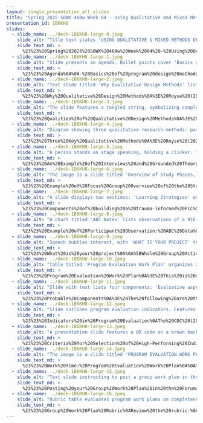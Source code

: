 ```yaml
---
layout: single_presentation_all_slides
title: "Spring 2025 SOWK 460w Week 04 - Using Qualitative and Mixed Methods Designs"
presentation_id: 1B6KH8
slides:
  - slide_name: ../deck-1B6KH8-large-0.jpeg
    slide_alt: "Title text states 'USING QUALITATIVE & MIXED METHODS DESIGNS.' A brown goggles graphic labeled 'Program Evaluation Design' features centrally. Below, text reads: 'Jacob Campbell, Ph.D. LICSW at Heritage University SOWK 460w Spring 2025.'"
    slide_text_md: >
      %23%23%20Spring%202025%20SOWK%20460w%20Week%2004%20-%20Using%20Qualitative%20and%20Mixed%20Methods%20Designs%0A%0Atitle:%20Spring%202025%20SOWK%20460w%20Week%2004%20-%20Using%20Qualitative%20and%20Mixed%20Methods%20Designs%0Adate:%202025-02-10%2009:52:01%0Alocation:%20Heritage%20University%0Atags:%0A%20%20-%20Heritage%20University%0A%20%20-%20BASW%20Program%0A%20%20-%20SOWK%20460w%0Apresentation_video:%20%3E%0A%20%20%22%22%0Adescription:%20%3E%0A%0AIn%20week%20four%20of%20SOWK%20460,%20we%20will%20start%20to%20explore%20program%20evaluation%20methodologies%20and%20the%20practicality%20of%20your%20program%20evaluation.%20Most%20program%20evaluations%20use%20a%20variant%20of%20mixed%20methods.%20The%20chapter%20readings%20from%20Royse%20(2022)%20focus%20on%20qualitative%20and%20mixed%20methods%20evaluations%20and%20needs%20assessments.%20This%20week,%20students%20will%20submit%20their%20group%20work%20plans%20and%20review%20how%20to%20complete%20the%20form.%0A%0AThe%20agenda%20will%20be%20as%20follows:%0A%0A-%20Basics%20of%20program%20design%20methodologies%0A-%20Examples%20of%20qualitative%20research%0A-%20Planning%20the%20design%20of%20and%20the%20tasks%20completion%20of%20your%20evaluation%0A%0A%0A
  - slide_name: ../deck-1B6KH8-large-1.jpeg
    slide_alt: "Slide presents an agenda. Bullet points cover 'Basics of program design methodologies,' 'Examples of qualitative research,' and 'Planning the design of and the tasks completion of your evaluation.' Footer includes the name Jacob Campbell and SOWK 460w Spring 2025."
    slide_text_md: >
      %23%23%20Agenda%0A%0A-%20Basics%20of%20program%20design%20methodologies%0A-%20Examples%20of%20qualitative%20research%0A-%20Planning%20the%20design%20of%20and%20the%20tasks%20completion%20of%20your%20evaluation%0A%0A%0A
  - slide_name: ../deck-1B6KH8-large-2.jpeg
    slide_alt: "Text slide titled 'Why Qualitative Design Methods' lists five benefits: framing topics, exploring depth, gaining specifics, needing research expertise, and uncovering foundational ideas. Authored by Jacob Campbell at Heritage University."
    slide_text_md: >
      %23%23%20Why%20Qualitative%20Design%20Methods%0A%3E%20Royse%20(2022)%20describes%20a%20number%20of%20number%20of%20reasons%20why%20we%20might%20want%20to%20gather%20qualitative%20data%20for%20our%20study.%0A%0A-%20Framing%20the%20topic%20in%20participants'%20descriptions%0A-%20Exploring%20a%20topic%20in%20greater%20depth%20and%20with%20additional%20details%0A-%20Gain%20specifics%20about%20what%20works%20and%20doesn't%20work%20in%20a%20program%0A-%20Needing%20research%20expertise%20and%20sensitivity%20to%20draw%20out%20responses%20(text%20talked%20about%20exploring%20%20illegal,%20stigmatized,%20or%20socially%20unacceptable%20behavior;%20e.g.,%20opioid%20use,%20poor%20parenting,%20domestic%20violence)%0A-%20Uncovering%20foundational%20ideas%20to%20build%20further%20literature%20on%20(consider%20no%20literature%20and%20using%20it%20as%20an%20exploratory%20study)%0A%0A
  - slide_name: ../deck-1B6KH8-large-3.jpeg
    slide_alt: "The slide features a tangled string, symbolizing complexity, with text discussing qualitative design methods. Key points mention clinical practice connection, intersectionality, and emergent ideas. It includes references and course information."
    slide_text_md: >
      %23%23%20Qualities%20of%20Qualitative%20Design%20Methods%0A%3E%20There%20are%20some%20unique%20aspects%20of%20qualitative%20design%20methods.%20They%20include:%0A%0A-%20Qualitative%20data%20includes%20aspects%20of%20intersectionality%20and%20is%20messy%20and%20complicated%20to%20sort%20and%20understand%20(Fine%20et%20al.,%202021)%0A-%20With%20qualitative%20data,%20there%20is%20an%20ability%20to%20find%20emergent%20ideas%20(Kapp%20%26%20Anderson,%202010)%20(Very%20exploratory,%20find%20connections%20to%20things,%20example%20of%20Brene%20Brown)%0A-%20Closely%20related%20to%20clinical%20practices%20(Kapp%20%26%20Anderson,%202010)%0A%0A%0A%3Cdiv%20style%3D%22text-align:%20center%22%20markdown%3D%221%22%3E%0AReference%0A%3C/div%3E%0A%3Cdiv%20style%3D%22margin:%200%200%200%202em;%20text-indent:%20-2em;%22%20markdown%3D%221%22%3E%0A%0AFine,%20M.,%20Torre,%20M.%20E.,%20Oswald,%20A.%20G.,%20%26%20Avory,%20S.%20(2021).%20Critical%20participatory%20action%20research:%20Methods%20and%20praxis%20for%20intersectional%20knowledge%20production.%20_Journal%20of%20Counseling%20Psychology,%2068_(3),%20344-356.%20%3Chttps://doi.org/10.1037/cou0000445%3E%0A%0AKapp,%20S.%20A.,%20%26%20Anderson,%20G.%20R.%20(2009).%20Agency-based%20program%20evaluation:%20Lessons%20from%20practice.%20Sage%20Publications.%20%3Chttps://doi.org/https://doi.org/10.4135/9781544364896%3E%0A%0A%3C/div%3E%0A%0A
  - slide_name: ../deck-1B6KH8-large-4.jpeg
    slide_alt: "Diagram showing three qualitative research methods: participant observation, in-depth interview, and focus group. Each method is illustrated with icons and brief descriptions. Title reads 'Three Key Qualitative Methods.'"
    slide_text_md: >
      %23%23%20Three%20Key%20Qualitative%20Methods%0A%3E%20Royse%20(2022)%20describes%20three%20specific%20methods%20for%20qualitative%20research%0A%0A-%20**Participant%20Observation**:%20The%20researcher%20observes%20participants%20in%20their%20natural%20environment,%20often%20times%20as%20a%20participant%20herself%20%0A-%20**In-depth%20Interview**:%20The%20researcher%20asks%20several,%20open-ended%20questions%20to%20explore%20participants'%20personal%20histories,%20experiences,%20and%20perspectives%0A-%20**Focus%20Group**:%20The%20researcher%20asks%20in-depth%20questions%20of%20small%20groups%20of%20participants%20to%20explore%20their%20experiences,%20perspectives,%20and%20cultural%20norms%0A%0A%0A
  - slide_name: ../deck-1B6KH8-large-5.jpeg
    slide_alt: "A person stands on stage speaking, holding a clicker. The slide reads: 'The Power of Vulnerability: An Example of Interviews and Grounded Theory.' Additional text includes 'Brené Brown' and a TED talk link."
    slide_text_md: >
      %23%23%20An%20Example%20of%20Interviews%20and%20Grounded%20Theory:%20The%20Power%20of%20Vulnerability%0A%3E%20The%20textbook%20described%20grounded%20theory.%20That%20is%20the%20methodology%20that%20Brown%20(2010)%20uses%20and%20talks%20about%20her%20talk.%20This%20talk%20also%20demonstrates%20the%20imergent%20way%20that%20qualitative%20data%20can%20be%20demonstrated.%20%0A%0A%3E%20How%20many%20of%20you%20have%20watched%20this%20before%3F%0A%0A%0A-%20Her%20description%20of%20grounded%20theory%20(a%20qualitative%20method)%0A-%20The%20process%20of%20understanding%20and%20connecting%20with%20the%20research%0A-%20Why%20I%20call%20qualitative%20methods%20messy%0A%0A%5BWhole%20Group%20Activity%5D%20Watch%20the%20video%20%5BThe%20Power%20of%20Vulnerability%5D(https://www.ted.com/talks/brene_brown_the_power_of_vulnerability)%0A%0A%5BWhole%20Group%20Activity%5D%20Debrief%0A%0A-%20What%20did%20you%20hear%20and%20see%0A-%20What%20stands%20out%20to%20you%20about%20this%20as%20a%20method%20for%20gathering%20data%0A%0A%3Cdiv%20style%3D%22text-align:%20center%22%20markdown%3D%221%22%3E%0AReference%0A%3C/div%3E%0A%3Cdiv%20style%3D%22margin:%200%200%200%202em;%20text-indent:%20-2em;%22%20markdown%3D%221%22%3E%0A%0ABrown,%20B.%20(2010).%20_The%20power%20of%20vulnerability_%20%5BVideo%5D.%20TED.%20%3Chttps://www.ted.com/talks/brene_brown_the_power_of_vulnerability%3E%0A%0A%3C/div%3E%0A%0A%0A
  - slide_name: ../deck-1B6KH8-large-6.jpeg
    slide_alt: "The image is a slide titled 'Overview of Study Phases,' outlining three main phases: Orientation, Entry Interviews, and Six Co-Designed Sessions. It lists roles like '6 Co-Researchers' and activities such as 'Group Book Study' and 'Self-Care Activity.'"
    slide_text_md: >
      %23%23%20Example%20of%20Focus%20Group%20Overview%20of%20the%20Study%20Phases%20-%20Introduction%20to%20Study%0AThis%20slide%20shows%20all%20of%20the%20parts%20of%20this%20study,%20the%20Trauma-Informed%20PLC.%20Sometimes%20you%20will%20also%20hear%20me%20refer%20to%20it%20as%20my%20PLC.%20We%20will%20be%20going%20through%20each%20of%20the%20these%20parts%20in%20turn%20to%20explain%20what%20I%20did%20before%20we%20discuss%20the%20results.%0A%0AThree%20parts%0A%0A1.%20orientation%0A2.%20Entry%20interviews%0A3.%20Six%20focus%20group%20sessions:%20%0A%0A-%20Understand%20how%20trauma%20impacts%20students%0A-%20Limiting%20re-traumatization%20within%20the%20classroom%0A-%20Methods%20for%20increasing%20resiliency%20factors%20for%20students%0A-%20Engaging%20in%20self-care%20and%20burnout%20prevention%20to%20reduce%20the%20impact%20of%20secondary%20trauma%0A-%20Evaluate%20and%20implement%20ideas%20for%20promoting%20systematic%20changes%20within%20a%20classroom%20and%20school-wide%0A-%20Develop%20a%20tool%20or%20recommendation%20for%20how%20other%20school%20staff%20could%20create%20similar%20growth%20in%20other%20schools%0A%0AEmbedded%20in%20Each%20Dialog%20was:%0A-%20Group%20Book%20Study%0A-%20Self-Care%20Activity%0A-%20Exploration,%20Reflection,%20and%20Action%0A%0A%0A
  - slide_name: ../deck-1B6KH8-large-7.jpeg
    slide_alt: "A slide displays two sections: 'Learning Strategies' and 'Themes,' listing concepts for developing trauma-informed professional learning communities. Notable text includes 'COMPONENTS IN BUILDING A TRAUMA-INFORMED PLC' and 'Campbell, 2023.'"
    slide_text_md: >
      %23%23%20Components%20of%20building%20a%20trauma-informed%20PLC%0AThe%20following%20graphic%20describes%20all%20of%20these%20components%20that%20I%20have%20gone%20through%20and%20reviewed.%20They%20include%20the%20foundations%20of:%0A%0A-%20Following%20a%20mutual%20aid%20model%0A-%20Incorporate%20an%20Interdisciplinary%20Framework%0A%0AThe%20themes%20of%0A%0A-%20Understand%20How%20Trauma%20Impacts%20Students%20%0A-%20Limiting%20Re-Traumatization%20Within%20the%20Classroom%0A-%20Methods%20for%20Increasing%20Resiliency%20Factors%20for%20Students%0A-%20Engaging%20in%20Self-Care%20and%20Burnout%20Prevention%20to%20Reduce%20the%20Impact%20of%20Secondary%20Trauma%0A-%20Evaluate%20and%20Implement%20Ideas%20for%20Promoting%20Systematic%20Changes%20Within%20a%20Classroom%20and%20School-Wide%0A-%20Develop%20a%20Tool%20or%20Recommendation%20for%20How%20Other%20School%20Staff%20Could%20Create%20Similar%20Growth%20in%20Other%20Schools%0A%0AAnd%20the%20learning%20strategies%20of%0A%0A-%20Engage%20in%20the%20Process%20of%20Reviewing%20Practice%20Together%20for%20Development%0A-%20Use%20Idea%20Generation%20to%20Develop%20New%20and%20Novel%20Ideas%0A-%20Integrated%20Self-Care%20Practices%20Into%20Groups%20and%20Encourage%20Use%20to%20Reduce%20Compassion%20Fatigue%0A-%20Use%20Storytelling%20to%20Make%20Meaning%20and%20Develop%20Cohesion%0A-%20Include%20Scholarly%20Sources%20and%20Develop%20Connections%20to%20Evidence-Based%20Practice%0A-%20DefineConcepts%20as%20a%20Group%20to%20Enhance%20Understanding%0A-%20Review%20Protocols%20for%20Professional%20Socialization%0A%0A%3E%20Implementing%20a%20group%20focused%20on%20trauma-informed%20care%20through%20this%20format%20might%20be%20an%20unexpected%20idea%20to%20some.%20During%20the%20orientation%20meeting,%20there%20was%20a%20school%20admin%20who%20joined%20the%20orientation%20meeting.%20They%20later%20reached%20out%20to%20me%20and%20shared%20they%20could%20not%20participate%20in%20the%20PLC%20at%20this%20time%20due%20to%20the%20time%20commitment.%20During%20the%20orientation,%20she%20commented%20that%20she%20hadn't%20realized%20that%20it%20was%20an%20orientation%20for%20an%20ongoing%20PLC-style%20group.%20She%20had%20believed%20the%20training%20would%20follow%20a%20more%20traditional%20sit-and-get%20training,%20and%20the%20commitment%20was%20joining%20for%20an%20hour-and-a-half%20presentation.%0A%0AI%20hope%20this%20project%20will%20provide%20an%20avenue%20for%20new%20ways%20of%20learning%20about%20trauma-informed%20care%20practices%20in%20schools%20that%20can%20also%20come%20from%20the%20PLC%20and%20the%20classroom.%0A%0A%3Cdiv%20style%3D%22text-align:%20center%22%20markdown%3D%221%22%3E%0AReference%0A%3C/div%3E%0A%3Cdiv%20style%3D%22margin:%200%200%200%202em;%20text-indent:%20-2em;%22%20markdown%3D%221%22%3E%0A%0ACampbell,%20J.%20(2023).%20_A%20professional%20learning%20community%20for%20developing%20trauma-informed%20practices%20using%20participatory%20action%20methods:%20transforming%20school%20culture%20for%20students%20with%20emotional%20and%20behavioral%20disabilities_%20(Publication%20No.%2030424801)%20%5BCalifornia%20Institute%20of%20Integral%20Studies%20ProQuest%20Dissertations%20Publishing%5D.%20ProQuest%20Dissertations%20and%20Theses.%20%3Chttps://www.proquest.com/dissertations-theses/professional-learning-community-developing-trauma/docview/2813493629/se-2%3E%0A%0A%3C/div%3E%0A%0A
  - slide_name: ../deck-1B6KH8-large-8.jpeg
    slide_alt: "A chart titled 'ABC Notes' lists observations of a 9th-grade student named Harold, detailing activities, behaviors, and consequences during specific dates/times. Categories include Language Arts, PE, and Math. Printed text includes 'Example of ABC Data,' and 'SOWK 460w Spring 2025.'"
    slide_text_md: >
      %23%23%20Example%20of%20Participant%20Observation:%20ABC%20Data%0A%3E%20The%20textbook%20talked%20about%20structured%20observations.%20In%20a%20school%20based%20setting%20one%20method%20of%20doing%20this%20is%20collecting%20ABC%20data%0A%0A%3E%20Explain%20ABC%20data%20collection%0A%0AOther%20examples%0A-%20Observation%20while%20consulting%0A-%20Counts%20(like%20cars%20that%20can%20see%20with%20seatbelts%20or%20STAR%20Reporting)%0A-%20Structured%20data%20collection%0A%0A
  - slide_name: ../deck-1B6KH8-large-9.jpeg
    slide_alt: "Speech bubbles interact, with 'WHAT IS YOUR PROJECT' text in one. Context shows presentation slide details: Jacob Campbell, Ph.D., LICSW at Heritage University, SOWK 460w Spring 2025."
    slide_text_md: >
      %23%23%20What%20is%20your%20project%0A%0A%5BWhole%20Group%20Activity%5D%20Have%20groups%20sit%20with%20each%20other.%20Give%2010%20minutes%20to%20talk%20about%20their%20projects%0A%0AShare%20out%20what%20see%20as%20project%20currently.%0A%0A
  - slide_name: ../deck-1B6KH8-large-10.jpeg
    slide_alt: "Table titled 'Program Evaluation Work Plan' organizes a work plan for evaluation design and data collection, with columns for component, indicator, source, success, task, responsible person, and deadline."
    slide_text_md: >
      %23%23%20Program%20Evaluation%20Work%20Plan%0A%3E%20This%20is%20due%20this%20Sunday.%20It%20is%20OK%20if%20it%20ends%20up%20changing%20some%20or%20not%20being%20exactly%20followed.%20The%20idea%20is%20for%20you%20to%20have%20a%20good%20understanding%20of%20what%20you%20will%20do%20in%20your%20project.%0A%0AEvaluation%20Design%0A%0A_%20**Component**:%20A%20part%20of%20your%20evaluation%0A_%20**Indicator**:%20Measurable%20information%20about%20program%20%20implementation%0A_%20**Source**:%20Data%20to%20be%20collected%0A_%20**Success**:%20What%20you%20will%20know%20with%20collecting%20this%20information%0A%0A%0ATalk%20about%20using%20the%20form%20and%20being%20able%20to%20change%20or%20add%20rows.%0A%0A
  - slide_name: ../deck-1B6KH8-large-11.jpeg
    slide_alt: "Slide with text lists four components: 'Evaluative aspects,' 'Logic model development,' 'Executive summary components,' and 'Final presentation.' Bottom text mentions Jacob Campbell, Ph.D., Heritage University, and 'SOWK 460w Spring 2025.'"
    slide_text_md: >
      %23%23%20Probable%20Components%0A%3E%20The%20following%20are%20the%20components%20you%20will%20add%20include:%0A%0A-%20**Evaluative%20aspects%20(likely%20two%20or%20three)**%0A-%20Logic%20model%20development%0A-%20Executive%20summary%20components%0A-%20Final%20presentation%0A%0A%0A
  - slide_name: ../deck-1B6KH8-large-12.jpeg
    slide_alt: "Slide outlines program evaluation indicators. Features three sections: Input Indicators (measure contributions), Process Indicators (measure activities/outputs), Outcome Indicators (measure program success). Provides detailed explanations for each. Footer credits Jacob Campbell, Ph.D., LICSW at Heritage University."
    slide_text_md: >
      %23%23%20Indicators%20in%20Program%20Evaluation%0AThe%20CDC%20(2021)%20describes%20indicators%20in%20program%20evaluations:%0A%0ADefinition:%20The%20measurable%20information%20used%20to%20determine%20if%20a%20program%20is%20implementing%20their%20program%20as%20expected%20and%20achieving%20their%20outcomes%0A%0A%0A-%20Input%20indicators%20measure%20the%20contributions%20necessary%20to%20enable%20the%20program%20to%20be%20implemented%20(e.g.,%20funding,%20staff,%20key%20partners,%20infrastructure)%0A-%20Process%20indicators%20measure%20the%20program's%20activities%20and%20outputs%20(direct%20products/deliverables%20of%20the%20activities).%20Together,%20measures%20of%20activities%20and%20outputs%20indicate%20whether%20the%20program%20is%20being%20implemented%20as%20planned.%0A-%20Outcome%20indicators%20measure%20whether%20the%20program%20is%20achieving%20the%20expected%20effects/changes%20in%20the%20short,%20intermediate,%20and%20long%20term.%0A%0A%3Cdiv%20style%3D%22text-align:%20center%22%20markdown%3D%221%22%3E%0AReference%0A%3C/div%3E%0A%3Cdiv%20style%3D%22margin:%200%200%200%202em;%20text-indent:%20-2em;%22%20markdown%3D%221%22%3E%0A%0ACenters%20for%20Disease%20Control%20and%20Prevention%20(2021,%20April%209)%20Indicators:%20CDC%20Approach%20to%20Evaluation.%20%3Chttps://www.cdc.gov/evaluation/indicators/index.htm%3E%0A%0A%3C/div%3E%0A%0A
  - slide_name: ../deck-1B6KH8-large-13.jpeg
    slide_alt: "A presentation slide features a QR code on a brown background. Text reads, 'CRITERIA FOR SELECTION OF HIGH-PERFORMING INDICATORS' and provides a link and academic attribution to Jacob Campbell, Ph.D."
    slide_text_md: >
      %23%23%20Criteria%20for%20Selection%20of%20High-Performing%20Indicators%0A%5BSmall%20Group%20Activity%5D%20In%20your%20groups,%20review%20the%20%5BA%20Checklist%20to%20Inform%20Monitoring%20and%20Evaluation%5D(https://wmich.edu/sites/default/files/attachments/u350/2014/Indicator_checklist.pdf%20)%0A%0A%5BWhole%20Group%20Activity%5D%20Debrief%0A%0A-%20What%20do%20you%20think%20you%20are%20going%20to%20take%20and%20adapt%20to%20your%20evaluation%0A%0A
  - slide_name: ../deck-1B6KH8-large-14.jpeg
    slide_alt: "The image is a slide titled 'PROGRAM EVALUATION WORK PLAN.' It features a table for planning, divided into columns: Component, Indicator, Source, Success, Task, Person Responsible, and Deadline. Text describes data and evaluation."
    slide_text_md: >
      %23%23%20Work%20Time:%20Program%20Evaluation%20Work%20Plan%0A%0A%5BSmall%20Group%20Activity%5D%20Give%20time%20to%20work%20on%20plan,%20answer%20questions.%0A%0A
  - slide_name: ../deck-1B6KH8-large-15.jpeg
    slide_alt: "Text slide instructing to post a group work plan in the forum; includes requirements: evaluation location, overview, group member names, and description. Attributed to Jacob Campbell, Heritage University, for SOWK 460w Spring 2025."
    slide_text_md: >
      %23%23%20Posting%20your%20Group%20Work%20Plan%20in%20the%20Forums%0A%0A-%20Where%20you%20will%20do%20your%20program%20evaluation%0A-%20A%20general%20idea%20of%20what%20you%20will%20look%20at%0A-%20The%20names%20of%20group%20members%0A-%20A%20brief%20description%20of%20your%20group%20work%20plan%0A%0A
  - slide_name: ../deck-1B6KH8-large-16.jpeg
    slide_alt: "Rubric table evaluates program work plans on completeness, clarity, fairness, and feasibility. Each criterion includes descriptions under 'Highly Developed.' Title: 'RUBRIC FOR PROGRAM EVALUATION WORK PLAN.' Footer notes author and course details."
    slide_text_md: >
      %23%23%20Group%20Work%20Plan%20Rubric%0AReview%20the%20rubric:%0A%0A%7C%20Description%20%7C%20Initial%20%7C%20Emerging%20%7C%20Developed%20%7C%20Highly%20Developed%20%7C%0A%7C---%7C---%7C---%7C---%7C---%7C%0A%7C%20Completeness%20%7C%20Very%20few%20aspects%20of%20the%20overall%20research%20project%20are%20included%20in%20the%20plan.%20%7C%20The%20plan%20includes%20several%20components,%20but%20a%20few%20significant%20processes%20are%20not%20included.%20%7C%20The%20plan%20generally%20outlines%20most%20of%20the%20research%20project.%20%7C%20The%20plan%20is%20thorough%20and%20covers%20the%20entire%20research%20project.%20%7C%0A%7C%20Clarity%20%7C%20The%20plan%20of%20what%20needs%20to%20happen%20in%20either%20the%20evaluation%20design%20or%20the%20data%20collection%20is%20unclear.%20%7C%20The%20plan%20provides%20some%20general%20idea%20of%20tasks%20that%20need%20to%20be%20completed%20but%20does%20not%20include%20a%20delineation%20between%20evaluation%20design%20and%20data%20collection.%20%7C%20The%20plan%20is%20understandable%20and%20includes%20information%20about%20the%20design%20and%20data%20collection.%20%7C%20The%20plan%20clearly%20articulates%20both%20the%20evaluation%20design%20and%20data%20collection%20that%20will%20take%20place%20within%20the%20research.%20The%20evaluation%20design%20includes%20components,%20indicators,%20sources,%20and%20what%20success%20looks%20like.%20The%20data%20collection%20identifies%20specific%20tasks,%20the%20person%20responsible,%20and%20deadlines%20for%20completing%20those%20tasks.%20%20%7C%0A%7C%20Fairness%20%7C%20The%20distribution%20of%20tasks%20is%20not%20fair%20for%20group%20members.%20%7C%20The%20distribution%20of%20tasks%20is%20somewhat%20fair%20for%20group%20members,%20but%20some%20significant%20tasks%20or%20components%20are%20unfairly%20assigned.%20%7C%20The%20group%20members%20are%20assigned%20tasks,%20but%20a%20few%20seem%20to%20have%20more%20or%20less%20work%20than%20others.%20%7C%20Group%20members%20are%20fairly%20distributed%20with%20tasks%20related%20to%20the%20assignment.%20%7C%0A%7C%20Feasibility%20%7C%20None%20of%20the%20components%20or%20tasks%20are%20feasible.%20%7C%20The%20program%20evaluation%20does%20not%20appear%20feasible,%20with%20significant%20components%20not%20likely%20to%20be%20completed.%20%7C%20The%20program%20evaluation%20appears%20feasible,%20but%20some%20aspects%20might%20seem%20out%20of%20scope%20or%20out%20of%20the%20student's%20ability%20to%20complete.%20%7C%20The%20program%20evaluation%20plan%20appears%20feasible%20and%20something%20the%20group%20can%20accomplish%20within%20the%20semester.%20%7C%0A%0A
---
```


